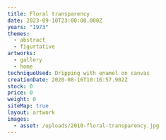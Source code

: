 ```yaml
---
title: Floral transparency
date: 2023-09-10T23:00:00.000Z
years: "1973"
themes:
  - abstract
  - figurtative
artworks:
  - gallery
  - home
techniqueUsed: Dripping with enamel on canvas
creationDate: 2020-08-16T10:16:57.902Z
stock: 0
price: 0
weight: 0
siteMap: true
layout: artwork
images:
  - asset: /uploads/2010-floral-transparency.jpg
---
```

